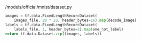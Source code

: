 
/models/official/mnist/dataset.py
```python
images = tf.data.FixedLengthRecordDataset(
    images_file, 28 * 28, header_bytes=16).map(decode_image)
labels = tf.data.FixedLengthRecordDataset(
    labels_file, 1, header_bytes=8).map(one_hot_label)
return tf.data.Dataset.zip((images, labels))
```
